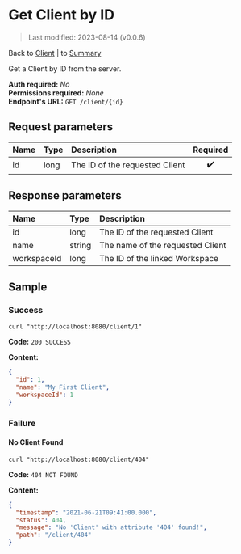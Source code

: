 # Get Client by ID

> Last modified: 2023-08-14 (v0.0.6)

Back to [Client](../Client.md) | to [Summary](../../README.md)

Get a Client by ID from the server.

**Auth required:** _No_  
**Permissions required:** _None_  
**Endpoint's URL:** `GET /client/{id}`

## Request parameters

| Name | Type | Description                    | Required |
|:-----|:-----|:-------------------------------|:--------:|
| id   | long | The ID of the requested Client |    ✔️    |

## Response parameters

| Name        | Type   | Description                      |
|:------------|:-------|:---------------------------------|
| id          | long   | The ID of the requested Client   |
| name        | string | The name of the requested Client |
| workspaceId | long   | The ID of the linked Workspace   |

## Sample

### Success

```shell
curl "http://localhost:8080/client/1"
```

**Code:** `200 SUCCESS`

**Content:**

```json
{
  "id": 1,
  "name": "My First Client",
  "workspaceId": 1
}
```

### Failure

#### No Client Found

```shell
curl "http://localhost:8080/client/404"
```

**Code:** `404 NOT FOUND`

**Content:**

```json
{
  "timestamp": "2021-06-21T09:41:00.000",
  "status": 404,
  "message": "No 'Client' with attribute '404' found!",
  "path": "/client/404"
}
```
